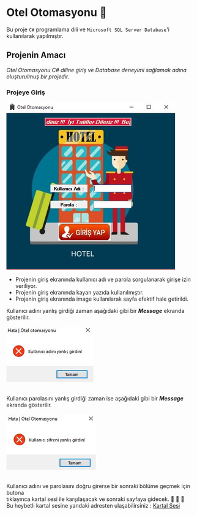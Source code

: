 # Otel Otomasyonu 🏨

Bu proje `C#` programlama dili ve `Microsoft SQL Server Database`'i kullanılarak yapılmıştır. <br/>

## Projenin Amacı <br/>
*Otel Otomasyonu C# diline giriş ve Database deneyimi sağlamak adına oluşturulmuş bir projedir.*<br/>

### Projeye Giriş <br/>

![Home](https://github.com/halilozel1903/OtelOtomasyonu/blob/master/home.JPG?raw=true) <br/>

- Projenin giriş ekranında kullanıcı adı ve parola sorgulanarak girişe izin veriliyor.<br/>
- Projenin giriş ekranında kayan yazıda kullanılmıştır.<br/>
- Projenin giriş ekranında image kullanılarak sayfa efektif hale getirildi.<br/>

Kullanıcı adını yanlış girdiği zaman aşağıdaki gibi bir ***Message*** ekranda gösterilir.<br/><br/>
![Uyarı](https://github.com/halilozel1903/OtelOtomasyonu/blob/master/uyari2.JPG?raw=true) <br/> <br/>

Kullanıcı parolasını yanlış girdiği zaman ise aşağıdaki gibi bir ***Message*** ekranda gösterilir.<br/><br/>
![Uyarı](https://github.com/halilozel1903/OtelOtomasyonu/blob/master/uyari.JPG?raw=true) <br/> <br/>

Kullanıcı adını ve parolasını doğru girerse bir sonraki bölüme geçmek için butona <br/>
tıklayınca kartal sesi ile karşılaşacak ve sonraki sayfaya gidecek. :eagle: :eagle: :eagle: <br/>
Bu heybetli kartal sesine yandaki adresten ulaşabilirsiniz :  [Kartal Sesi](https://www.kartalyuvasi.com.tr/CMSFiles/Image/kartalsesi.mp3)



